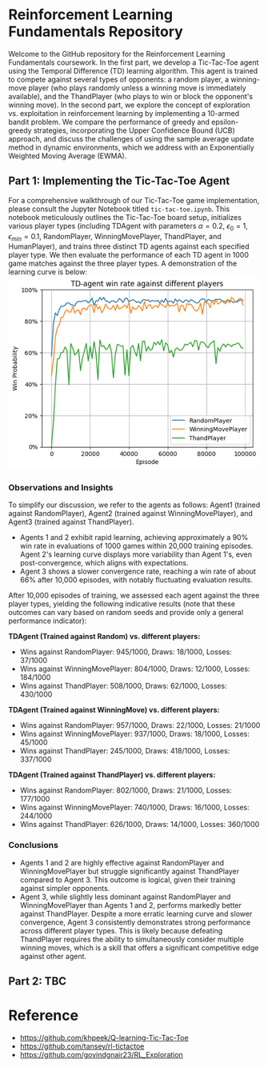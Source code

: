 # Reinforcement Learning Fundamentals Repository

Welcome to the GitHub repository for the Reinforcement Learning Fundamentals coursework. In the first part, we develop a Tic-Tac-Toe agent using the Temporal Difference (TD) learning algorithm. This agent is trained to compete against several types of opponents: a random player, a winning-move player (who plays randomly unless a winning move is immediately available), and the ThandPlayer (who plays to win or block the opponent's winning move). In the second part, we explore the concept of exploration vs. exploitation in reinforcement learning by implementing a 10-armed bandit problem. We compare the performance of greedy and epsilon-greedy strategies, incorporating the Upper Confidence Bound (UCB) approach, and discuss the challenges of using the sample average update method in dynamic environments, which we address with an Exponentially Weighted Moving Average (EWMA).

## Part 1: Implementing the Tic-Tac-Toe Agent

For a comprehensive walkthrough of our Tic-Tac-Toe game implementation, please consult the Jupyter Notebook titled `tic-tac-toe.ipynb`. This notebook meticulously outlines the Tic-Tac-Toe board setup, initializes various player types (including TDAgent with parameters $\alpha=0.2$, $\epsilon_{0} = 1$, $\epsilon_{min} = 0.1$, RandomPlayer, WinningMovePlayer, ThandPlayer, and HumanPlayer), and trains three distinct TD agents against each specified player type. We then evaluate the performance of each TD agent in 1000 game matches against the three player types. A demonstration of the learning curve is below:
![alt text](performance.png)
### Observations and Insights
To simplify our discussion, we refer to the agents as follows: Agent1 (trained against RandomPlayer), Agent2 (trained against WinningMovePlayer), and Agent3 (trained against ThandPlayer).
- Agents 1 and 2 exhibit rapid learning, achieving approximately a 90% win rate in evaluations of 1000 games within 20,000 training episodes. Agent 2's learning curve displays more variability than Agent 1's, even post-convergence, which aligns with expectations.
- Agent 3 shows a slower convergence rate, reaching a win rate of about 66% after 10,000 episodes, with notably fluctuating evaluation results.

After 10,000 episodes of training, we assessed each agent against the three player types, yielding the following indicative results (note that these outcomes can vary based on random seeds and provide only a general performance indicator):

**TDAgent (Trained against Random) vs. different players:**
- Wins against RandomPlayer: 945/1000, Draws: 18/1000, Losses: 37/1000
- Wins against WinningMovePlayer: 804/1000, Draws: 12/1000, Losses: 184/1000
- Wins against ThandPlayer: 508/1000, Draws: 62/1000, Losses: 430/1000

**TDAgent (Trained against WinningMove) vs. different players:**
- Wins against RandomPlayer: 957/1000, Draws: 22/1000, Losses: 21/1000
- Wins against WinningMovePlayer: 937/1000, Draws: 18/1000, Losses: 45/1000
- Wins against ThandPlayer: 245/1000, Draws: 418/1000, Losses: 337/1000

**TDAgent (Trained against ThandPlayer) vs. different players:**
- Wins against RandomPlayer: 802/1000, Draws: 21/1000, Losses: 177/1000
- Wins against WinningMovePlayer: 740/1000, Draws: 16/1000, Losses: 244/1000
- Wins against ThandPlayer: 626/1000, Draws: 14/1000, Losses: 360/1000

### Conclusions
- Agents 1 and 2 are highly effective against RandomPlayer and WinningMovePlayer but struggle significantly against ThandPlayer compared to Agent 3. This outcome is logical, given their training against simpler opponents.
- Agent 3, while slightly less dominant against RandomPlayer and WinningMovePlayer than Agents 1 and 2, performs markedly better against ThandPlayer. Despite a more erratic learning curve and slower convergence, Agent 3 consistently demonstrates strong performance across different player types. This is likely because defeating ThandPlayer requires the ability to simultaneously consider multiple winning moves, which is a skill that offers a significant competitive edge against other agent.

## Part 2: TBC

# Reference
- https://github.com/khpeek/Q-learning-Tic-Tac-Toe
- https://github.com/tansey/rl-tictactoe
- https://github.com/govindgnair23/RL_Exploration